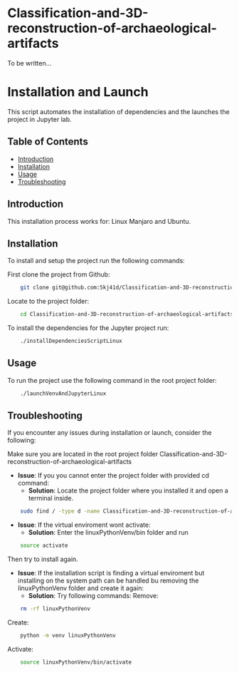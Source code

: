 # Classification-and-3D-reconstruction-of-archaeological-artifacts
To be written...


# Installation and Launch 
This script automates the installation of dependencies and the launches the project in Jupyter lab.

## Table of Contents 
- [Introduction](#introduction)
- [Installation](#installation)
- [Usage](#usage) 
- [Troubleshooting](#troubleshooting)

## Introduction

This installation process works for:
	Linux Manjaro and Ubuntu.

## Installation

To install and setup the project run the following commands:

First clone the project from Github:
```bash 
	git clone git@github.com:5kj41d/Classification-and-3D-reconstruction-of-archaeological-artifacts.git
```
Locate to the project folder:
```bash 
	cd Classification-and-3D-reconstruction-of-archaeological-artifacts
```
To install the dependencies for the Jupyter project run:
```bash 
	./installDependenciesScriptLinux
```

## Usage 

To run the project use the following command in the root project folder:
```bash 
	./launchVenvAndJupyterLinux
```

## Troubleshooting

If you encounter any issues during installation or launch, consider the following:

Make sure you are located in the root project folder Classification-and-3D-reconstruction-of-archaeological-artifacts
- **Issue**: If you you cannot enter the project folder with provided cd command:
  - **Solution**: Locate the project folder where you installed it and open a terminal inside. 
```bash 
	sudo find / -type d -name Classification-and-3D-reconstruction-of-archaeological-artifacts
```

- **Issue**: If the virtual enviroment wont activate:
  - **Solution**: Enter the linuxPythonVenv/bin folder and run 
```bash 
	source activate
```
Then try to install again.

- **Issue**: If the installation script is finding a virtual enviroment but installing on the system path can be handled bu removing the 
linuxPythonVenv folder and create it again:
  - **Solution**: Try following commands:
Remove:
```bash 
	rm -rf linuxPythonVenv 
```
Create: 
```bash 
	python -m venv linuxPythonVenv 
```
Activate: 
```bash 
	source linuxPythonVenv/bin/activate
```


